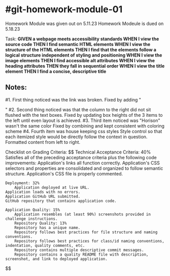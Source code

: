 # #git-homework-module-01
Homework Module was given out on 5.11.23
Homework Modeule is dued on 5.18.23

Task:
**GIVEN a webpage meets accessibility standards
WHEN I view the source code
THEN I find semantic HTML elements
WHEN I view the structure of the HTML elements
THEN I find that the elements follow a logical structure independent of styling and positioning
WHEN I view the image elements
THEN I find accessible alt attributes
WHEN I view the heading attributes
THEN they fall in sequential order
WHEN I view the title element
THEN I find a concise, descriptive title**

## Notes:
#1. First thing noticed was the link was broken.
    Fixed by adding "<div id= "search-engine-optimization" class="search-engine-optimization">" 
#2. Second thing noticed was that the column to the right did not sit flushed with the text boxes.
    Fixed by updating box heights of the 3 items to the left until even layout is achieved.
#3. Third item noticed was "Horison" wasn't the same color
    Fixed by combining and kept consistent with coloring scheme
#4. Fourth item was house keeping css styles
    Style control so that each itemized style would be directly follow the context in question. Formatted content from left to right.

Checklist on Grading Criteria:
$$
Technical Acceptance Criteria: 40%
    Satisfies all of the preceding acceptance criteria plus the following code improvements:
        Application's links all function correctly.
        Application's CSS selectors and properties are consolidated and organized to follow semantic structure.
        Application's CSS file is properly commented.

    Deployment: 32%
        Application deployed at live URL.
    Application loads with no errors.
    Application GitHub URL submitted.
    GitHub repository that contains application code.

    Application Quality: 15%
        Application resembles (at least 90%) screenshots provided in challenge instructions.
        Repository Quality: 13%
        Repository has a unique name.
        Repository follows best practices for file structure and naming conventions.
        Repository follows best practices for class/id naming conventions, indentation, quality comments, etc.
        Repository contains multiple descriptive commit messages.
        Repository contains a quality README file with description, screenshot, and link to deployed application.
$$
